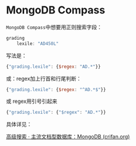 # MongoDB Compass

`MongoDB Compass`中想要用正则搜索字段：

```js
grading
    lexile: "AD450L"
```

写法是：

```js
{"grading.lexile": {$regex: "AD.*"}}
```

或：regex加上行首和行尾判断：

```js
{"grading.lexile": {$regex: "^AD.*$"}}
```

或 regex用引号引起来

```js
{"grading.lexile": {"$regex": "AD.*"}}
```

具体详见：

[高级搜索 · 主流文档型数据库：MongoDB (crifan.org)](https://book.crifan.org/books/popular_document_db_mongodb/website/summary_note/record/find_query/advanced.html)

